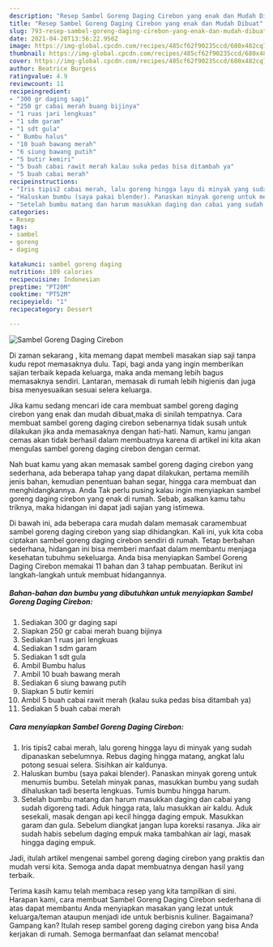 ```yaml
---
description: "Resep Sambel Goreng Daging Cirebon yang enak dan Mudah Dibuat"
title: "Resep Sambel Goreng Daging Cirebon yang enak dan Mudah Dibuat"
slug: 793-resep-sambel-goreng-daging-cirebon-yang-enak-dan-mudah-dibuat
date: 2021-04-28T13:56:22.950Z
image: https://img-global.cpcdn.com/recipes/485cf62f90235ccd/680x482cq70/sambel-goreng-daging-cirebon-foto-resep-utama.jpg
thumbnail: https://img-global.cpcdn.com/recipes/485cf62f90235ccd/680x482cq70/sambel-goreng-daging-cirebon-foto-resep-utama.jpg
cover: https://img-global.cpcdn.com/recipes/485cf62f90235ccd/680x482cq70/sambel-goreng-daging-cirebon-foto-resep-utama.jpg
author: Beatrice Burgess
ratingvalue: 4.9
reviewcount: 11
recipeingredient:
- "300 gr daging sapi"
- "250 gr cabai merah buang bijinya"
- "1 ruas jari lengkuas"
- "1 sdm garam"
- "1 sdt gula"
- " Bumbu halus"
- "10 buah bawang merah"
- "6 siung bawang putih"
- "5 butir kemiri"
- "5 buah cabai rawit merah kalau suka pedas bisa ditambah ya"
- "5 buah cabai merah"
recipeinstructions:
- "Iris tipis2 cabai merah, lalu goreng hingga layu di minyak yang sudah dipanaskan sebelumnya. Rebus daging hingga matang, angkat lalu potong sesuai selera. Sisihkan air kaldunya."
- "Haluskan bumbu (saya pakai blender). Panaskan minyak goreng untuk menumis bumbu. Setelah minyak panas, masukkan bumbu yang sudah dihaluskan tadi beserta lengkuas. Tumis bumbu hingga harum."
- "Setelah bumbu matang dan harum masukkan daging dan cabai yang sudah digoreng tadi. Aduk hingga rata, lalu masukkan air kaldu. Aduk sesekali, masak dengan api kecil hingga daging empuk. Masukkan garam dan gula. Sebelum diangkat jangan lupa koreksi rasanya. Jika air sudah habis sebelum daging empuk maka tambahkan air lagi, masak hingga daging empuk."
categories:
- Resep
tags:
- sambel
- goreng
- daging

katakunci: sambel goreng daging 
nutrition: 109 calories
recipecuisine: Indonesian
preptime: "PT20M"
cooktime: "PT52M"
recipeyield: "1"
recipecategory: Dessert

---
```



![Sambel Goreng Daging Cirebon](https://img-global.cpcdn.com/recipes/485cf62f90235ccd/680x482cq70/sambel-goreng-daging-cirebon-foto-resep-utama.jpg)

Di zaman  sekarang , kita memang dapat membeli masakan siap saji tanpa kudu repot memasaknya dulu. Tapi, bagi anda yang ingin memberikan sajian terbaik kepada keluarga, maka anda memang lebih bagus memasaknya sendiri. Lantaran, memasak di rumah lebih higienis dan juga bisa menyesuaikan sesuai selera keluarga.

Jika kamu sedang mencari ide cara membuat sambel goreng daging cirebon yang enak dan mudah dibuat,maka di sinilah tempatnya. Cara membuat sambel goreng daging cirebon  sebenarnya tidak susah untuk dilakukan jika anda memasaknya dengan hati-hati. Namun, kamu jangan cemas akan tidak berhasil dalam membuatnya 
karena di artikel ini kita akan mengulas sambel goreng daging cirebon dengan cermat.  



Nah buat kamu yang akan memasak sambel goreng daging cirebon yang sederhana, ada beberapa tahap yang dapat dilakukan, pertama memilih jenis bahan, kemudian penentuan bahan segar, hingga cara membuat dan menghidangkannya. Anda Tak perlu pusing kalau ingin menyiapkan sambel goreng daging cirebon yang enak di rumah. Sebab, asalkan kamu  tahu triknya, maka hidangan ini dapat jadi sajian yang istimewa.

Di bawah ini, ada beberapa cara mudah dalam memasak caramembuat sambel goreng daging cirebon yang siap dihidangkan. Kali ini, yuk kita coba ciptakan sambel goreng daging cirebon sendiri di rumah. Tetap berbahan sederhana, hidangan ini bisa memberi manfaat dalam membantu menjaga kesehatan tubuhmu sekeluarga. Anda bisa menyiapkan Sambel Goreng Daging Cirebon memakai 11 bahan dan 3 tahap pembuatan. Berikut ini langkah-langkah untuk membuat hidangannya.

<!--inarticleads1-->

##### Bahan-bahan dan bumbu yang dibutuhkan untuk menyiapkan Sambel Goreng Daging Cirebon:

1. Sediakan 300 gr daging sapi
1. Siapkan 250 gr cabai merah buang bijinya
1. Sediakan 1 ruas jari lengkuas
1. Sediakan 1 sdm garam
1. Sediakan 1 sdt gula
1. Ambil  Bumbu halus
1. Ambil 10 buah bawang merah
1. Sediakan 6 siung bawang putih
1. Siapkan 5 butir kemiri
1. Ambil 5 buah cabai rawit merah (kalau suka pedas bisa ditambah ya)
1. Sediakan 5 buah cabai merah




<!--inarticleads2-->

##### Cara menyiapkan Sambel Goreng Daging Cirebon:

1. Iris tipis2 cabai merah, lalu goreng hingga layu di minyak yang sudah dipanaskan sebelumnya. Rebus daging hingga matang, angkat lalu potong sesuai selera. Sisihkan air kaldunya.
1. Haluskan bumbu (saya pakai blender). Panaskan minyak goreng untuk menumis bumbu. Setelah minyak panas, masukkan bumbu yang sudah dihaluskan tadi beserta lengkuas. Tumis bumbu hingga harum.
1. Setelah bumbu matang dan harum masukkan daging dan cabai yang sudah digoreng tadi. Aduk hingga rata, lalu masukkan air kaldu. Aduk sesekali, masak dengan api kecil hingga daging empuk. Masukkan garam dan gula. Sebelum diangkat jangan lupa koreksi rasanya. Jika air sudah habis sebelum daging empuk maka tambahkan air lagi, masak hingga daging empuk.




Jadi, itulah artikel mengenai  sambel goreng daging cirebon  yang praktis dan mudah versi kita. Semoga anda dapat membuatnya dengan hasil yang terbaik. 

Terima kasih kamu telah membaca resep yang kita tampilkan di sini. Harapan kami, cara membuat  Sambel Goreng Daging Cirebon sederhana di atas dapat membantu Anda menyiapkan masakan yang lezat untuk keluarga/teman ataupun menjadi ide untuk berbisnis kuliner. Bagaimana? Gampang kan? Itulah resep sambel goreng daging cirebon yang bisa Anda kerjakan di rumah. Semoga bermanfaat dan selamat mencoba!

